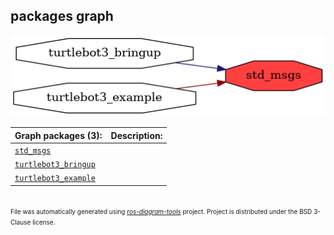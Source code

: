 <!--
File was automatically generated using 'ros-diagram-tools' project.
Project is distributed under the BSD 3-Clause license.
-->

## packages graph

[![std_msgs](std_msgs.png "std_msgs")](std_msgs.png)


| Graph packages (3): | Description: |
| ------------------- | ------------ |
| [`std_msgs`](std_msgs.md) |  |
| [`turtlebot3_bringup`](turtlebot3_bringup.md) |  |
| [`turtlebot3_example`](turtlebot3_example.md) |  |


</br>
<font size="1">
File was automatically generated using <a href="https://github.com/anetczuk/ros-diagram-tools"><i>ros-diagram-tools</i></a> project.
Project is distributed under the BSD 3-Clause license.
</font>
